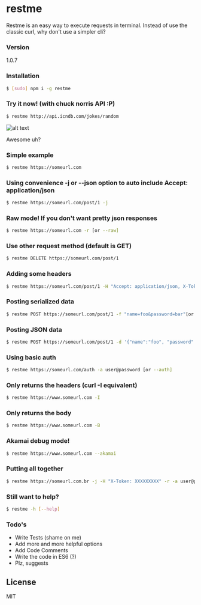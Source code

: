 # restme

Restme is an easy way to execute requests in terminal. Instead of use the classic curl, why don't use a simpler cli?

### Version
1.0.7
### Installation
```sh
$ [sudo] npm i -g restme
```
### Try it now! (with chuck norris API :P)
```sh
$ restme http://api.icndb.com/jokes/random
```
![alt text](http://i.imgur.com/iixeafA.png "restme output")

Awesome uh?
### Simple example
```sh
$ restme https://someurl.com
```
### Using convenience -j or --json option to auto include Accept: application/json
```sh
$ restme https://someurl.com/post/1 -j
```
### Raw mode! If you don't want pretty json responses
```sh
$ restme https://someurl.com -r [or --raw]
```
### Use other request method (default is GET)
```sh
$ restme DELETE https://someurl.com/post/1
```
### Adding some headers
```sh
$ restme https://someurl.com/post/1 -H "Accept: application/json, X-Token: XXXXXXXXXX" [or --header]
```
### Posting serialized data
```sh
$ restme POST https://someurl.com/post/1 -f "name=foo&password=bar"[or --form]
```
### Posting JSON data
```sh
$ restme POST https://someurl.com/post/1 -d '{"name":"foo", "password": "bar" }'[or --data]
```
### Using basic auth
```sh
$ restme https://someurl.com/auth -a user@password [or --auth]
```
### Only returns the headers (curl -I equivalent)
```sh
$ restme https://www.someurl.com -I
```
### Only returns the body
```sh
$ restme https://www.someurl.com -B
```
### Akamai debug mode!
```sh
$ restme https://www.someurl.com --akamai
```
### Putting all together
```sh
$ restme https://someurl.com.br -j -H "X-Token: XXXXXXXXX" -r -a user@password
```
### Still want to help?
```sh
$ restme -h [--help]
```
### Todo's
 - Write Tests (shame on me)
 - Add more and more helpful options
 - Add Code Comments
 - Write the code in ES6 (?)
 - Plz, suggests

License
----
MIT
